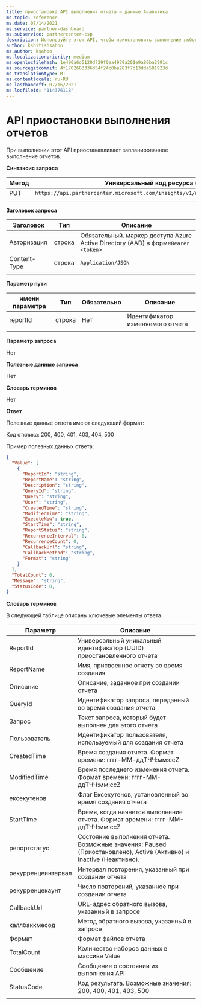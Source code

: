 ```yaml
---
title: приостановка API выполнения отчета — данные Аналитика
ms.topic: reference
ms.date: 07/14/2021
ms.service: partner-dashboard
ms.subservice: partnercenter-csp
description: Используйте этот API, чтобы приостановить выполнение любого отчета в центре партнеров Insights.
author: kshitishsahoo
ms.author: ksahoo
ms.localizationpriority: medium
ms.openlocfilehash: 1e490a6d5120d729f0ea4979a201e9a80ba2991c
ms.sourcegitcommit: 4f1702683336d54f24c0ba283f7d13dda581923d
ms.translationtype: MT
ms.contentlocale: ru-RU
ms.lasthandoff: 07/16/2021
ms.locfileid: "114376118"
---
```

# <a name="pause-report-executions-api"></a>API приостановки выполнения отчетов

При выполнении этот API приостанавливает запланированное выполнение отчетов.

**Синтаксис запроса**

|    Метод    |    Универсальный код ресурса (URI) запроса    |
|    ----    |    ----    |
|    PUT    |    `https://api.partnercenter.microsoft.com/insights/v1/mpn/ScheduledReport/pause/{ReportID}`    |
|        |        |

**Заголовок запроса**

|    Заголовок    |    Тип    |    Описание    |
|    ----    |    ----    |    ----    |
|    Авторизация    |    строка    |    Обязательный. маркер доступа Azure Active Directory (AAD) в форме`Bearer <token>`    |
|    Content-Type    |    строка    |    `Application/JSON`    |
|        |        |        |

**Параметр пути**

|    имени параметра    |    Тип    |    Обязательно    |    Описание    |
|    ----    |    ----    |    ----    |    ----    |
|    reportId     |    строка    |    Нет    |    Идентификатор изменяемого отчета     |
|        |        |        |        |

**Параметр запроса**

Нет

**Полезные данные запроса**

Нет

**Словарь терминов**

Нет

**Ответ**

Полезные данные ответа имеют следующий формат:

Код отклика: 200, 400, 401, 403, 404, 500

Пример полезных данных ответа:

```json
{ 
  "Value": [ 
    { 
      "ReportId": "string", 
      "ReportName": "string", 
      "Description": "string", 
      "QueryId": "string", 
      "Query": "string", 
      "User": "string", 
      "CreatedTime": "string", 
      "ModifiedTime": "string", 
      "ExecuteNow": true, 
      "StartTime": "string", 
      "ReportStatus": "string", 
      "RecurrenceInterval": 0, 
      "RecurrenceCount": 0, 
      "CallbackUrl": "string", 
      "CallbackMethod": "string", 
      "Format": "string" 
    } 
  ], 
  "TotalCount": 0, 
  "Message": "string", 
  "StatusCode": 0, 
} 
```

**Словарь терминов**

В следующей таблице описаны ключевые элементы ответа.

|    Параметр    |    Описание    |
|    ----    |    ----    |
|    ReportId     |    Универсальный уникальный идентификатор (UUID) приостановленного отчета     |
|    ReportName     |    Имя, присвоенное отчету во время создания     |
|    Описание     |    Описание, заданное при создании отчета     |
|    QueryId     |    Идентификатор запроса, переданный во время создания отчета     |
|    Запрос     |    Текст запроса, который будет выполнен для этого отчета     |
|    Пользователь     |    Идентификатор пользователя, используемый для создания отчета     |
|    CreatedTime     |    Время создания отчета. Формат времени: гггг-ММ-ддTЧЧ:мм:ссZ     |
|    ModifiedTime     |    Время последнего изменения отчета. Формат времени: гггг-ММ-ддTЧЧ:мм:ссZ     |
|    ексекутенов     |    Флаг Ексекутенов, установленный во время создания отчета     |
|    StartTime     |    Время, когда начнется выполнение отчета. Формат времени: гггг-ММ-ддTЧЧ:мм:ссZ     |
|    репортстатус     |    Состояние выполнения отчета. Возможные значения: Paused (Приостановлено), Active (Активно) и Inactive (Неактивно).     |
|    рекурренцеинтервал     |    Интервал повторения, указанный при создании отчета     |
|    рекурренцекаунт     |    Число повторений, указанное при создании отчета     |
|    CallbackUrl     |    URL-адрес обратного вызова, указанный в запросе     |
|    каллбаккмесод    |    Метод обратного вызова, указанный в запросе    |
|    Формат     |    Формат файлов отчета     |
|    TotalCount     |    Количество наборов данных в массиве Value     |
|    Сообщение     |    Сообщение о состоянии из выполнения API     |
|    StatusCode     |    Код результата. Возможные значения: 200, 400, 401, 403, 500     |
|        |        |
